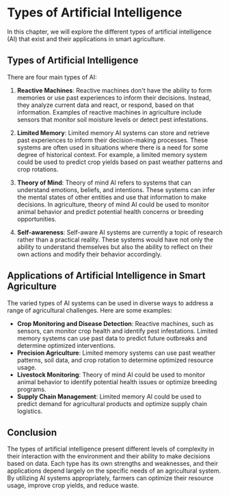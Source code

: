 Types of Artificial Intelligence
===================================================================================================

In this chapter, we will explore the different types of artificial intelligence (AI) that exist and their applications in smart agriculture.

Types of Artificial Intelligence
--------------------------------

There are four main types of AI:

1. **Reactive Machines**: Reactive machines don't have the ability to form memories or use past experiences to inform their decisions. Instead, they analyze current data and react, or respond, based on that information. Examples of reactive machines in agriculture include sensors that monitor soil moisture levels or detect pest infestations.

2. **Limited Memory**: Limited memory AI systems can store and retrieve past experiences to inform their decision-making processes. These systems are often used in situations where there is a need for some degree of historical context. For example, a limited memory system could be used to predict crop yields based on past weather patterns and crop rotations.

3. **Theory of Mind**: Theory of mind AI refers to systems that can understand emotions, beliefs, and intentions. These systems can infer the mental states of other entities and use that information to make decisions. In agriculture, theory of mind AI could be used to monitor animal behavior and predict potential health concerns or breeding opportunities.

4. **Self-awareness**: Self-aware AI systems are currently a topic of research rather than a practical reality. These systems would have not only the ability to understand themselves but also the ability to reflect on their own actions and modify their behavior accordingly.

Applications of Artificial Intelligence in Smart Agriculture
------------------------------------------------------------

The varied types of AI systems can be used in diverse ways to address a range of agricultural challenges. Here are some examples:

* **Crop Monitoring and Disease Detection**: Reactive machines, such as sensors, can monitor crop health and identify pest infestations. Limited memory systems can use past data to predict future outbreaks and determine optimized interventions.
* **Precision Agriculture**: Limited memory systems can use past weather patterns, soil data, and crop rotation to determine optimized resource usage.
* **Livestock Monitoring**: Theory of mind AI could be used to monitor animal behavior to identify potential health issues or optimize breeding programs.
* **Supply Chain Management**: Limited memory AI could be used to predict demand for agricultural products and optimize supply chain logistics.

Conclusion
----------

The types of artificial intelligence present different levels of complexity in their interaction with the environment and their ability to make decisions based on data. Each type has its own strengths and weaknesses, and their applications depend largely on the specific needs of an agricultural system. By utilizing AI systems appropriately, farmers can optimize their resource usage, improve crop yields, and reduce waste.
